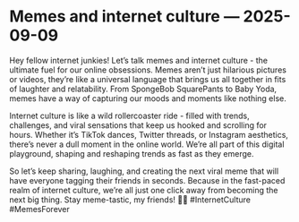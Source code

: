 # Memes and internet culture — 2025-09-09

Hey fellow internet junkies! Let’s talk memes and internet culture - the ultimate fuel for our online obsessions. Memes aren’t just hilarious pictures or videos, they’re like a universal language that brings us all together in fits of laughter and relatability. From SpongeBob SquarePants to Baby Yoda, memes have a way of capturing our moods and moments like nothing else.

Internet culture is like a wild rollercoaster ride - filled with trends, challenges, and viral sensations that keep us hooked and scrolling for hours. Whether it’s TikTok dances, Twitter threads, or Instagram aesthetics, there’s never a dull moment in the online world. We’re all part of this digital playground, shaping and reshaping trends as fast as they emerge.

So let’s keep sharing, laughing, and creating the next viral meme that will have everyone tagging their friends in seconds. Because in the fast-paced realm of internet culture, we’re all just one click away from becoming the next big thing. Stay meme-tastic, my friends! 🤪✨ #InternetCulture #MemesForever